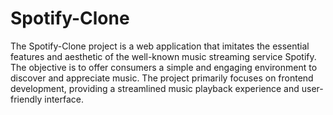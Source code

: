 # Spotify-Clone
The Spotify-Clone project is a web application that imitates the essential features and aesthetic of the well-known music streaming service Spotify. The objective is to offer consumers a simple and engaging environment to discover and appreciate music. The project primarily focuses on frontend development, providing a streamlined music playback experience and user-friendly interface.
